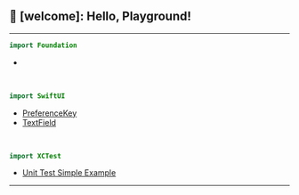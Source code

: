 ## 👋 [welcome]: Hello, Playground!

<!--
### Hi there 👋

**Kyeoeol/Kyeoeol** is a ✨ _special_ ✨ repository because its `README.md` (this file) appears on your GitHub profile.

Here are some ideas to get you started:

- 🔭 I’m currently working on ...
- 🌱 I’m currently learning ...
- 👯 I’m looking to collaborate on ...
- 🤔 I’m looking for help with ...
- 💬 Ask me about ...
- 📫 How to reach me: ...
- 😄 Pronouns: ...
- ⚡ Fun fact: ...
-->

---

```swift
import Foundation
```
- 

<br>

```swift
import SwiftUI
```
- <a href="https://github.com/Kyeoeol/swiftui_preferenceKey">PreferenceKey</a>
- <a href="https://github.com/Kyeoeol/swiftui_textfield">TextField</a>

<br>

```swift
import XCTest
```
- <a href="https://github.com/Kyeoeol/unit_test_example">Unit Test Simple Example</a>

---

